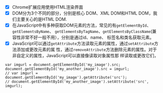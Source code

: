 - [x] Chrome扩展应用使用HTML渲染界面
- [x] DOM分为3个不同的部分，分别是核心 DOM、XML DOM和HTML DOM，我们主要关心的是HTML DOM.
- [x] 在JavaScript中有多种获取DOM元素的方法，常见的有`getElementById`、`getElementsByName`、
`getElementsByTagName`、`getElementsByClassName`(兼容性非常不好一般不用），分别是通过id、name、
标签名和类名获取元素。
- [x] JavaScript可以通过`getAttribute`方法读取元素的属性，通过`setAttribute`方法添加或更改元素的属
性，通过`removeAttribute`方法删除元素的属性。对于非自定义的属性，JavaScript可以直接像读取对象属性那
样读取或更改它们，
```
var imgurl = document.getElementById('my_image').src;
document.getElementById('my_another_image').src = imgurl;
// var imgurl = document.getElementById('my_image').getAttribute('src');
// document.getElementById('my_another_image').setAttribute('src', imgurl);
```
